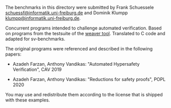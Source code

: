 <!--
SPDX-FileCopyrightText: 2021 F. Schuessele <schuessf@informatik.uni-freiburg.de>, D. Klumpp <klumpp@informatik.uni-freiburg.de>

SPDX-License-Identifier: LicenseRef-BSD-3-Clause-Attribution-Vandikas
-->

The benchmarks in this directory were submitted by Frank Schuessele <schuessf@informatik.uni-freiburg.de> and Dominik Klumpp <klumpp@informatik.uni-freiburg.de>.

Concurrent programs intended to challenge automated verification. Based on programs from the testsuite of the [weaver tool](https://github.com/weaver-verifier/weaver). Translated to C code and adapted for sv-benchmarks.

The original programs were referenced and described in the following papers:

  * Azadeh Farzan, Anthony Vandikas: "Automated Hypersafety Verification", CAV 2019

  * Azadeh Farzan, Anthony Vandikas: "Reductions for safety proofs", POPL 2020

You may use and redistribute them according to the license that is shipped with these examples.
